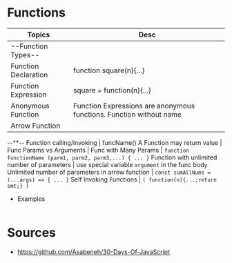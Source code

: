 


# Functions

Topics               | Desc
---------------------|--------------------------------------------------------------------
--Function Types--   |
Function Declaration | function square(n){...}
Function Expression  | square = function(n){...}
Anonymous Function   | Function Expressions are anonymous functions. Function without name
Arrow Function       |
--**--
Function calling/invoking | funcName() 
A Function may return value |
Func Params vs Arguments |
Func with Many Params | `function functionName (parm1, parm2, parm3,...) { ... }`
Function with unlimited number of parameters | use special variable `argument` in the func body
Unlimited number of parameters in arrow function | `const sumAllNums = (...args) => { ... }`
Self Invoking Functions | `( function(n){...;return smt;} )`

- Examples

```js

```









# Sources

- https://github.com/Asabeneh/30-Days-Of-JavaScript


